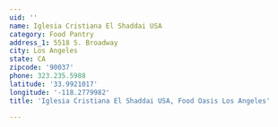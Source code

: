 ```yaml
---
uid: ''
name: Iglesia Cristiana El Shaddai USA
category: Food Pantry
address_1: 5518 S. Broadway
city: Los Angeles
state: CA
zipcode: '90037'
phone: 323.235.5988
latitude: '33.9921017'
longitude: '-118.2779982'
title: 'Iglesia Cristiana El Shaddai USA, Food Oasis Los Angeles'

---
```

